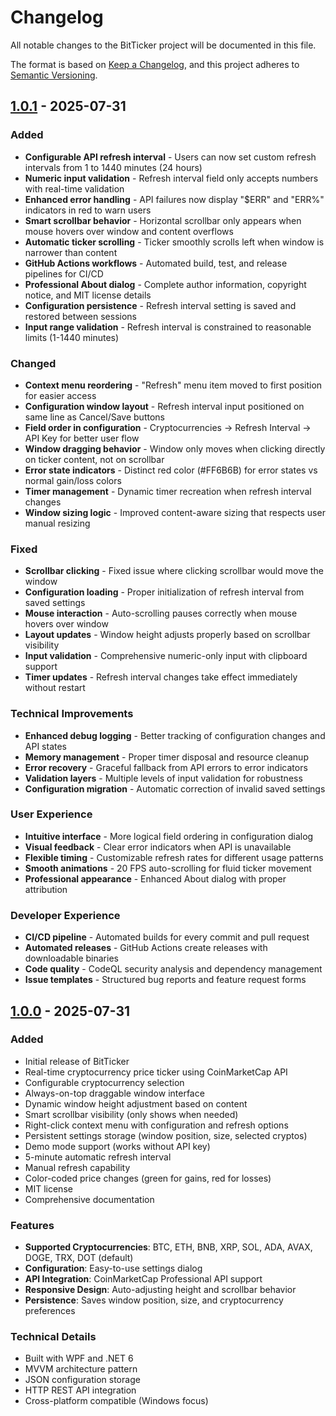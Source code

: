 # Changelog

All notable changes to the BitTicker project will be documented in this file.

The format is based on [Keep a Changelog](https://keepachangelog.com/en/1.0.0/),
and this project adheres to [Semantic Versioning](https://semver.org/spec/v2.0.0.html).

## [1.0.1] - 2025-07-31

### Added
- **Configurable API refresh interval** - Users can now set custom refresh intervals from 1 to 1440 minutes (24 hours)
- **Numeric input validation** - Refresh interval field only accepts numbers with real-time validation
- **Enhanced error handling** - API failures now display "$ERR" and "ERR%" indicators in red to warn users
- **Smart scrollbar behavior** - Horizontal scrollbar only appears when mouse hovers over window and content overflows
- **Automatic ticker scrolling** - Ticker smoothly scrolls left when window is narrower than content
- **GitHub Actions workflows** - Automated build, test, and release pipelines for CI/CD
- **Professional About dialog** - Complete author information, copyright notice, and MIT license details
- **Configuration persistence** - Refresh interval setting is saved and restored between sessions
- **Input range validation** - Refresh interval is constrained to reasonable limits (1-1440 minutes)

### Changed
- **Context menu reordering** - "Refresh" menu item moved to first position for easier access
- **Configuration window layout** - Refresh interval input positioned on same line as Cancel/Save buttons
- **Field order in configuration** - Cryptocurrencies → Refresh Interval → API Key for better user flow
- **Window dragging behavior** - Window only moves when clicking directly on ticker content, not on scrollbar
- **Error state indicators** - Distinct red color (#FF6B6B) for error states vs normal gain/loss colors
- **Timer management** - Dynamic timer recreation when refresh interval changes
- **Window sizing logic** - Improved content-aware sizing that respects user manual resizing

### Fixed
- **Scrollbar clicking** - Fixed issue where clicking scrollbar would move the window
- **Configuration loading** - Proper initialization of refresh interval from saved settings
- **Mouse interaction** - Auto-scrolling pauses correctly when mouse hovers over window
- **Layout updates** - Window height adjusts properly based on scrollbar visibility
- **Input validation** - Comprehensive numeric-only input with clipboard support
- **Timer updates** - Refresh interval changes take effect immediately without restart

### Technical Improvements
- **Enhanced debug logging** - Better tracking of configuration changes and API states
- **Memory management** - Proper timer disposal and resource cleanup
- **Error recovery** - Graceful fallback from API errors to error indicators
- **Validation layers** - Multiple levels of input validation for robustness
- **Configuration migration** - Automatic correction of invalid saved settings

### User Experience
- **Intuitive interface** - More logical field ordering in configuration dialog
- **Visual feedback** - Clear error indicators when API is unavailable
- **Flexible timing** - Customizable refresh rates for different usage patterns
- **Smooth animations** - 20 FPS auto-scrolling for fluid ticker movement
- **Professional appearance** - Enhanced About dialog with proper attribution

### Developer Experience
- **CI/CD pipeline** - Automated builds for every commit and pull request
- **Automated releases** - GitHub Actions create releases with downloadable binaries
- **Code quality** - CodeQL security analysis and dependency management
- **Issue templates** - Structured bug reports and feature request forms

## [1.0.0] - 2025-07-31

### Added
- Initial release of BitTicker
- Real-time cryptocurrency price ticker using CoinMarketCap API
- Configurable cryptocurrency selection
- Always-on-top draggable window interface
- Dynamic window height adjustment based on content
- Smart scrollbar visibility (only shows when needed)
- Right-click context menu with configuration and refresh options
- Persistent settings storage (window position, size, selected cryptos)
- Demo mode support (works without API key)
- 5-minute automatic refresh interval
- Manual refresh capability
- Color-coded price changes (green for gains, red for losses)
- MIT license
- Comprehensive documentation

### Features
- **Supported Cryptocurrencies**: BTC, ETH, BNB, XRP, SOL, ADA, AVAX, DOGE, TRX, DOT (default)
- **Configuration**: Easy-to-use settings dialog
- **API Integration**: CoinMarketCap Professional API support
- **Responsive Design**: Auto-adjusting height and scrollbar behavior
- **Persistence**: Saves window position, size, and cryptocurrency preferences

### Technical Details
- Built with WPF and .NET 6
- MVVM architecture pattern
- JSON configuration storage
- HTTP REST API integration
- Cross-platform compatible (Windows focus)

[1.0.1]: https://github.com/hvmonteiro/BitTicker/compare/v1.0.0...v1.0.1
[1.0.0]: https://github.com/hvmonteiro/BitTicker/releases/tag/v1.0.0
